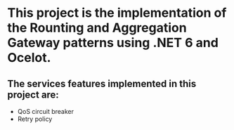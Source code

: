 # This project is the implementation of the Rounting and Aggregation Gateway patterns using .NET 6 and Ocelot.
## The services features implemented in this project are:
- QoS circuit breaker 
- Retry policy
